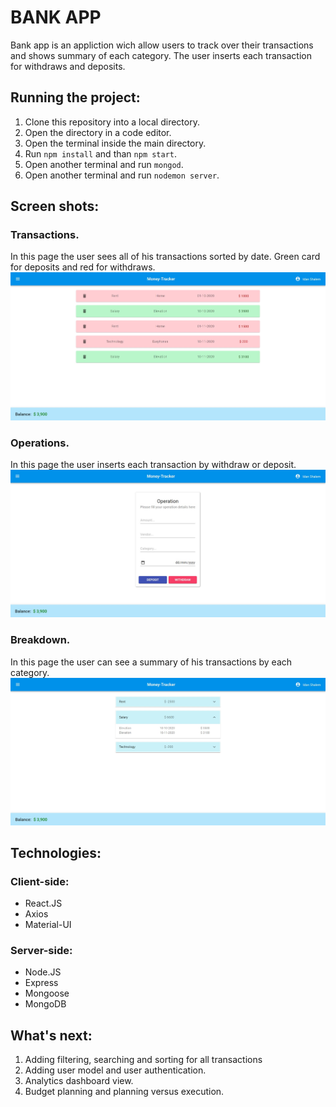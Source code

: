 # BANK APP

Bank app is an appliction wich allow users to track over their transactions and shows summary of each category. The user inserts each transaction for withdraws and deposits.

## Running the project:
1. Clone this repository into a local directory.
2. Open the directory in a code editor.
3. Open the terminal inside the main directory.
4. Run `npm install` and than `npm start`.
5. Open another terminal and run `mongod`.
6. Open another terminal and run `nodemon server`.

## Screen shots:

### Transactions.
In this page the user sees all of his transactions sorted by date. Green card for deposits and red for withdraws.
![alt text](https://github.com/IdanShalem/bank/blob/master/images/transactions.jpg "Clients list")

### Operations.
In this page the user inserts each transaction by withdraw or deposit.
![alt text](https://github.com/IdanShalem/bank/blob/master/images/operations.jpg "Operations")

### Breakdown.
In this page the user can see a summary of his transactions by each category.
![alt text](https://github.com/IdanShalem/bank/blob/master/images/breakdown.jpg "Breakdown")

## Technologies:

### Client-side:
* React.JS
* Axios
* Material-UI

### Server-side:
* Node.JS
* Express
* Mongoose
* MongoDB
## What's next:
1. Adding filtering, searching and sorting for all transactions
2. Adding user model and user authentication.
3. Analytics dashboard view.
4. Budget planning and planning versus execution.


